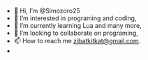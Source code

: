 - 👋 Hi, I’m @Simozoro25
- 👀 I’m interested in programing and coding,
- 🌱 I’m currently learning Lua and many more,
- 💞️ I’m looking to collaborate on programing,
- 📫 How to reach me zibatkitkat@gmail.com.
- 

<!---
Simozoro25/Simozoro25 is a ✨ special ✨ repository because its `README.md` (this file) appears on your GitHub profile.
You can click the Preview link to take a look at your changes.
--->
